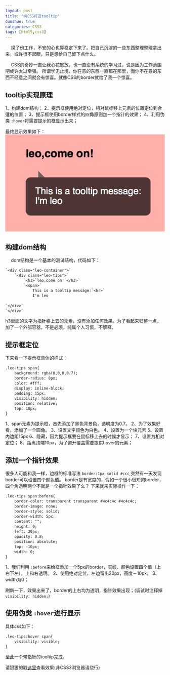 ```yaml
---
layout: post
title: "纯CSS打造tooltip"
duoshuo: true
categories: CSS3
tags: [html5,css3]
---
```

&emsp;
换了份工作，不安的心也算稳定下来了。把自己沉淀的一些东西整理整理拿出来，或许很不起眼，只是想给自己留下点什么。

&emsp;
CSS的奇妙一直让我心花怒放，也一直没有系统的学习过，说是因为工作范围吧或许太过牵强。
所谓学无止境，你在意的东西一直都在那里，而你不在意的东西不经意之间就会有惊喜。就像CSS的border就给了我一个惊喜。

<!-- more -->

## tooltip实现原理

1、构建dom结构；
2、提示框使用绝对定位，相对鼠标移上元素的位置定位到合适的位置；
3、提示框使用border样式的四角原则加一个指针的效果；
4、利用伪类 `:hover`将需要提示的框显示出来；

最终显示效果如下：
![tooltips显示效果](/static/images/20150108001.png)

## 构建dom结构

&emsp;
dom结构是一个基本的测试结构，代码如下：

    `<div class="leo-container">`
		`<div class="leo-tips">`
			`<h3>`leo,come on!`</h3>`
			`<span>`
				This is a tooltip message:`<br>`
				I'm leo

    `</div>`
	`</div>`
h3里面的文字为指针移上去的元素，没有添加任何效果。为了看起来归整一点，加了一个外部容器，不是必须，纯属个人习惯，不解释。

## 提示框定位

下来看一下提示框具体的样式：

    .leo-tips span{
		background: rgba(0,0,0,0.7);
	    border-radius: 8px;
	    color: #fff;
	    display: inline-block;
	    padding: 15px;
	    visibility: hidden;
	    position: relative;
	    top: 10px;
	}

1、span元素为提示框，首先添加了黑色背景色，透明度为0.7。
2、为了效果好看，添加了一个圆角。
3、设置文字颜色为白色。
4、设置为一个块元素
5、设置内边距15px
6、隐藏，因为提示框要在鼠标移上去的时候才显示；
7、设置为相对定位；
8、距离顶端10px，为了避开覆盖需要提供hover的元素；

## 添加一个指针效果

很多人可能和我一样，边框的标准写法 `border:1px solid #ccc`,突然有一天发现border可以设置四个颜色值。
border是有宽度的，假如一个很小很短的border，四个角透明两个不就是一个指针效果了么？ 下来就来实际操作一下：

    .leo-tips span:before{
		border-color: transparent transparent #4c4c4c #4c4c4c;
	    border-image: none;
	    border-style: solid;
	    border-width: 5px;
	    content: "";
	    height: 0;
	    left: 20px;
	    opacity: 0.8;
	    position: absolute;
	    top: -10px;
	    width: 0;
	}

1、我们利用 `:before`来给框添加一个5px的border，实线、颜色设置四个值（上右下左），上和右透明。
2、使用绝对定位，左边留出20px，高度－10px。
3、width为0；

刷新一下，效果出来了，border的上右均为透明，指针效果出现；(调试时注释掉 `visibility: hidden;`)

## 使用伪类 `:hover`进行显示

具体css如下：

    .leo-tips:hover span{
		visibility: visible;
	}

至此一个带指针的tooltip完成。

请狠狠的戳[这里](/demo/tooltips.html)查看效果(非CSS3浏览器请绕行)
